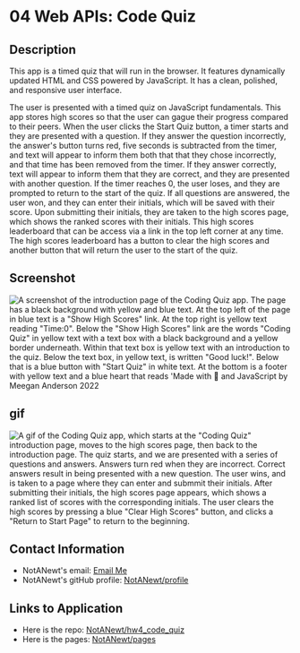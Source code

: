 # 04 Web APIs: Code Quiz

## Description

This app is a timed quiz that will run in the browser. It features dynamically updated HTML and CSS powered by JavaScript. It has a clean, polished, and responsive user interface.

The user is presented with a timed quiz on JavaScript fundamentals. This app stores high scores so that the user can gague their progress compared to their peers. When the user clicks the Start Quiz button, a timer starts and they are presented with a question. If they answer the question incorrectly, the answer's button turns red, five seconds is subtracted from the timer, and text will appear to inform them both that that they chose incorrectly, and that time has been removed from the timer. If they answer correctly, text will appear to inform them that they are correct, and they are presented with another question. If the timer reaches 0, the user loses, and they are prompted to return to the start of the quiz. If all questions are answered, the user won, and they can enter their initials, which will be saved with their score. Upon submitting their initials, they are taken to the high scores page, which shows the ranked scores with their initials. This high scores leaderboard that can be access via a link in the top left corner at any time. The high scores leaderboard has a button to clear the high scores and another button that will return the user to the start of the quiz.

## Screenshot

![A screenshot of the introduction page of the Coding Quiz app.  The page has a black background with yellow and blue text. At the top left of the page in blue text is a "Show High Scores" link. At the top right is yellow text reading "Time:0". Below the "Show High Scores" link are the words "Coding Quiz" in yellow text with a text box with a black background and a yellow border underneath. Within that text box is yellow text with an introduction to the quiz. Below the text box, in yellow text, is written "Good luck!". Below that is a blue button with "Start Quiz" in white text. At the bottom is a footer with yellow text and a blue heart that reads 'Made with 💙 and JavaScript by Meegan Anderson 2022](./assets/img/hw4_ss.PNG)

## gif

![A gif of the Coding Quiz app, which starts at the "Coding Quiz" introduction page, moves to the high scores page, then back to the introduction page.  The quiz starts, and we are presented with a series of questions and answers.  Answers turn red when they are incorrect. Correct answers result in being presented with a new question.  The user wins, and is taken to a page where they can enter and submmit their initials.  After submitting their initials, the high scores page appears, which shows a ranked list of scores with the corresponding initials.  The user clears the high scores by pressing a blue "Clear High Scores" button, and clicks a "Return to Start Page" to return to the beginning.](./assets/img/hw4.gif)

## Contact Information

- NotANewt's email: [Email Me](mailto:meegan.r.anderson@gmail.com)
- NotANewt's gitHub profile: [NotANewt/profile](https://github.com/NotANewt)

## Links to Application

- Here is the repo: [NotANewt/hw4_code_quiz](https://github.com/NotANewt/hw4_code_quiz)
- Here is the pages: [NotANewt/pages](https://notanewt.github.io/hw4_code_quiz/)
